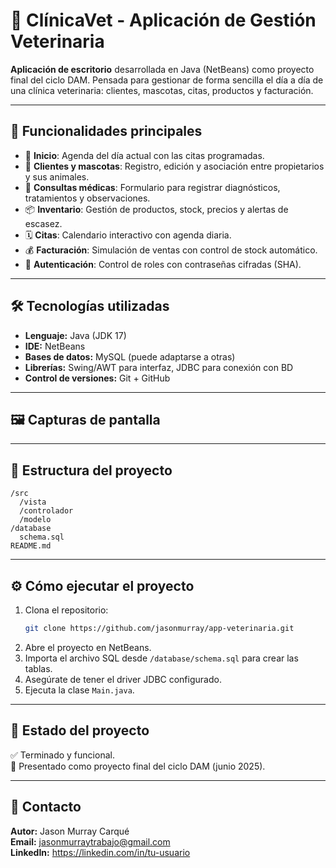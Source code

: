 # 🐾 ClínicaVet - Aplicación de Gestión Veterinaria

**Aplicación de escritorio** desarrollada en Java (NetBeans) como proyecto final del ciclo DAM. Pensada para gestionar de forma sencilla el día a día de una clínica veterinaria: clientes, mascotas, citas, productos y facturación.

---

## 🚀 Funcionalidades principales

- 📅 **Inicio**: Agenda del día actual con las citas programadas.
- 🐶 **Clientes y mascotas**: Registro, edición y asociación entre propietarios y sus animales.
- 💉 **Consultas médicas**: Formulario para registrar diagnósticos, tratamientos y observaciones.
- 📦 **Inventario**: Gestión de productos, stock, precios y alertas de escasez.
- 🗓️ **Citas**: Calendario interactivo con agenda diaria.
- 💰 **Facturación**: Simulación de ventas con control de stock automático.
- 🔐 **Autenticación**: Control de roles con contraseñas cifradas (SHA).

---

## 🛠️ Tecnologías utilizadas

- **Lenguaje:** Java (JDK 17)
- **IDE:** NetBeans
- **Bases de datos:** MySQL (puede adaptarse a otras)
- **Librerías:** Swing/AWT para interfaz, JDBC para conexión con BD
- **Control de versiones:** Git + GitHub

---

## 🖼️ Capturas de pantalla


---

## 📂 Estructura del proyecto

```
/src
  /vista
  /controlador
  /modelo
/database
  schema.sql
README.md
```

---

## ⚙️ Cómo ejecutar el proyecto

1. Clona el repositorio:
   ```bash
   git clone https://github.com/jasonmurray/app-veterinaria.git
   ```
2. Abre el proyecto en NetBeans.
3. Importa el archivo SQL desde `/database/schema.sql` para crear las tablas.
4. Asegúrate de tener el driver JDBC configurado.
5. Ejecuta la clase `Main.java`.

---

## 📌 Estado del proyecto

✅ Terminado y funcional.  
🧪 Presentado como proyecto final del ciclo DAM (junio 2025).

---

## 📧 Contacto

**Autor:** Jason Murray Carqué  
**Email:** jasonmurraytrabajo@gmail.com  
**LinkedIn:** https://linkedin.com/in/tu-usuario
